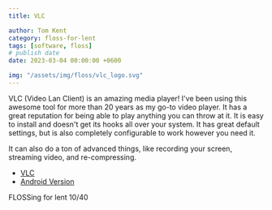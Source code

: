 ```yaml
---
title: VLC

author: Tom Kent
category: floss-for-lent
tags: [software, floss]
# publish date
date: 2023-03-04 00:00:00 +0600

img: "/assets/img/floss/vlc_logo.svg"
---
```


VLC (Video Lan Client) is an amazing media player! I've been using this awesome tool for more than 20 years as my go-to
video player. It has a great reputation for being able to play anything you can throw at it. It is easy to install and
doesn't get its hooks all over your system. It has great default settings, but is also completely configurable to work
however you need it. 

It can also do a ton of advanced things, like recording your screen, streaming video, and re-compressing. 

*   [VLC](https://www.videolan.org/vlc/)
*   [Android Version](https://f-droid.org/en/packages/org.videolan.vlc/)


FLOSSing for lent 10/40
